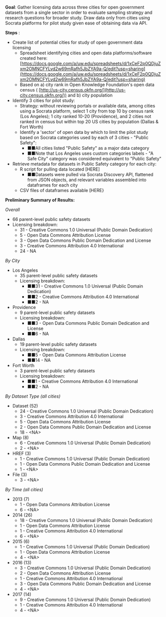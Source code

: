 **Goal**: Gather licensing data across three cities for open government datasets from a single sector in order to evaluate sampling strategy and research questions for broader study.  Draw data only from cities using Socrata platforms for pilot study given ease of obtaining data via API.

**Steps** :

- Create list of potential cities for study of open government data licensing
  - Spreadsheet identifying cities and open data platforms/software created here:   [https://docs.google.com/a/uw.edu/spreadsheets/d/1xCeF2p0QDjuZxm2OMNCFYLvd2w69mRafh5JbZYA9a-Q/edit?usp=sharing](https://docs.google.com/a/uw.edu/spreadsheets/d/1xCeF2p0QDjuZxm2OMNCFYLvd2w69mRafh5JbZYA9a-Q/edit?usp=sharing)
  - Based on a) city rank in Open Knowledge Foundation&#39;s open data census ( [http://us-city.census.okfn.org/](http://us-city.census.okfn.org/)) and b) city population
- Identify 3 cities for pilot study:
  - Strategy: without reviewing portals or available data, among cities using a Socrata platform, select 1 city from top 10 by census rank (Los Angeles); 1 city ranked 10-20 (Providence), and 2 cities not ranked in census but within top 20 US cities by population (Dallas &amp; Fort Worth)
  - Identify a &#39;sector&#39; of open data by which to limit the pilot study based on Socrata categories used by each of 3 cities - &quot;Public Safety&quot;:
    - ■■All cities listed &quot;Public Safety&quot; as a major data category
    - ■■Note that Los Angeles uses custom categories labels - &quot;A Safe City&quot; category was considered equivalent to &quot;Public Safety&quot;
- Retrieve metadata for datasets in Public Safety category for each city:
  - R script for pulling data located [HERE]
    - ■■Datasets were pulled via Socrata Discovery API, flattened from JSON objects, and relevant variables assembled into dataframes for each city
  - CSV files of dataframes available [HERE}

**Preliminary Summary of Results:**

_Overall_

- 66 parent-level public safety datasets
- Licensing breakdown:
  - 31 - Creative Commons 1.0 Universal (Public Domain Dedication)
  - 5 - Open Data Commons Attribution License
  - 3 - Open Data Commons Public Domain Dedication and License
  - 3 - Creative Commons Attribution 4.0 International
  - 24 - NA

_By City_

- Los Angeles
  - 35 parent-level public safety datasets
  - Licensing breakdown:
    - ■■31 - Creative Commons 1.0 Universal (Public Domain Dedication)
    - ■■2 - Creative Commons Attribution 4.0 International
    - ■■2 - NA
- Providence
  - 9 parent-level public safety datasets
  - Licensing breakdown:
    - ■■3 - Open Data Commons Public Domain Dedication and License
    - ■■6 - NA
- Dallas
  - 19 parent-level public safety datasets
  - Licensing breakdown:
    - ■■5 - Open Data Commons Attribution License
    - ■■14 - NA
- Fort Worth
  - 3 parent-level public safety datasets
  - Licensing breakdown:
    - ■■1 - Creative Commons Attribution 4.0 International
    - ■■2 - NA

_By Dataset Type (all cities)_

- Dataset (52)
  - 24 - Creative Commons 1.0 Universal (Public Domain Dedication)
  - 3 - Creative Commons Attribution 4.0 International
  - 5 - Open Data Commons Attribution License
  - 2 - Open Data Commons Public Domain Dedication and License
  - 18 - &lt;NA&gt;
- Map (8)
  - 6 - Creative Commons 1.0 Universal (Public Domain Dedication)
  - 2 -  &lt;NA&gt;
- HREF (3)
  - 1 - Creative Commons 1.0 Universal (Public Domain Dedication)
  - 1 - Open Data Commons Public Domain Dedication and License
  - 1 -  &lt;NA&gt;
- File (3)
  - 3 -  &lt;NA&gt;

_By Time (all cities)_

- 2013 (7)
  - 1 - Open Data Commons Attribution License
  - 6 - &lt;NA&gt;
- 2014 (26)
  - 18 - Creative Commons 1.0 Universal (Public Domain Dedication)
  - 1 - Open Data Commons Attribution License
  - 1 - Creative Commons Attribution 4.0 International
  - 6 - &lt;NA&gt;
- 2015 (6)
  - 1 - Creative Commons 1.0 Universal (Public Domain Dedication)
  - 1 - Open Data Commons Attribution License
  - 4 - &lt;NA&gt;
- 2016 (13)
  - 3 - Creative Commons 1.0 Universal (Public Domain Dedication)
  - 2 - Open Data Commons Attribution License
  - 1 - Creative Commons Attribution 4.0 International
  - 3 - Open Data Commons Public Domain Dedication and License
  - 4 - &lt;NA&gt;
- 2017 (14)
  - 9 - Creative Commons 1.0 Universal (Public Domain Dedication)
  - 1 - Creative Commons Attribution 4.0 International
  - 4 - &lt;NA&gt;
